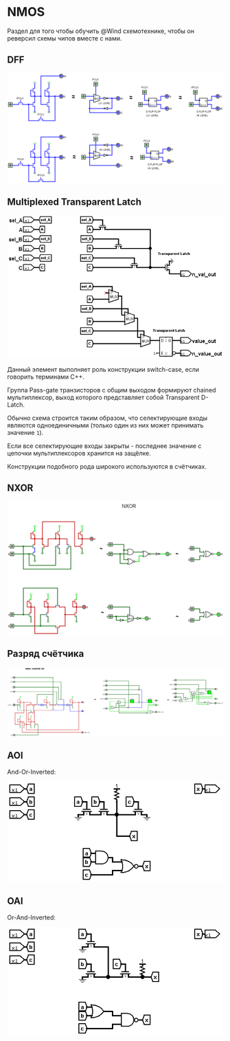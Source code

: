 # NMOS

Раздел для того чтобы обучить @Wind схемотехнике, чтобы он реверсил схемы чипов вместе с нами.

## DFF

![D Flip-Flop](/BreakingNESWiki/imgstore/nmos/DFF.png)

## Multiplexed Transparent Latch

![PlexedTranspLatch](/BreakingNESWiki/imgstore/nmos/PlexedTranspLatch.png)

Данный элемент выполняет роль конструкции switch-case, если говорить терминами C++.

Группа Pass-gate транзисторов с общим выходом формируют chained мультиплексор, выход которого представляет собой Transparent D-Latch.

Обычно схема строится таким образом, что селектирующие входы являются одноединичными (только один из них может принимать значение `1`).

Если все селектирующие входы закрыты - последнее значение с цепочки мультиплексоров хранится на защёлке.

Конструкции подобного рода широкого используются в счётчиках.

## NXOR

![NXOR](/BreakingNESWiki/imgstore/nmos/NXOR.png)

## Разряд счётчика

![NMOS_CounterBit](/BreakingNESWiki/imgstore/nmos/NMOS_CounterBit.png)

## AOI

And-Or-Inverted:

![AOI](/BreakingNESWiki/imgstore/nmos/AOI.png)

## OAI

Or-And-Inverted:

![OAI](/BreakingNESWiki/imgstore/nmos/OAI.png)
